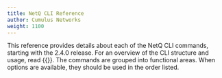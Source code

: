 ```yaml
---
title: NetQ CLI Reference
author: Cumulus Networks
weight: 1100
---
```

This reference provides details about each of the NetQ CLI commands, starting with the 2.4.0 release. For an overview of the CLI structure and usage, read {{<link title="NetQ Command Line Overview">}}. The commands are grouped into functional areas. When options are available, they should be used in the order listed.
